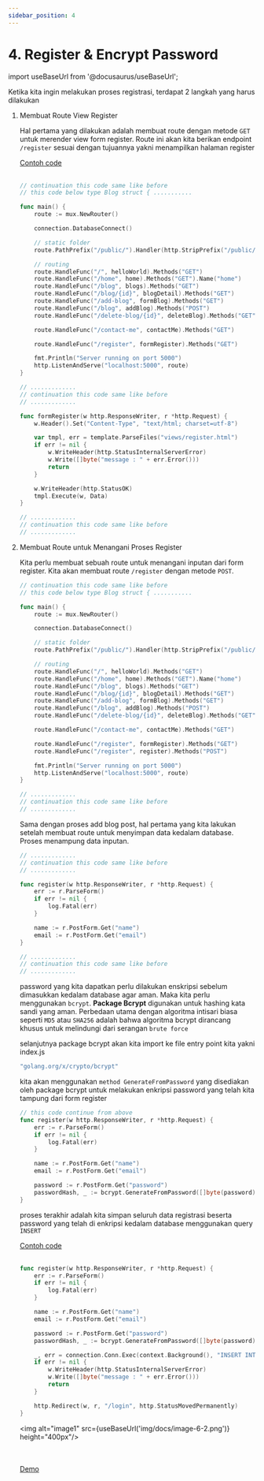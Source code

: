 ```yaml
---
sidebar_position: 4
---
```


# 4. Register & Encrypt Password

import useBaseUrl from '@docusaurus/useBaseUrl';

Ketika kita ingin melakukan proses registrasi, terdapat 2 langkah yang harus dilakukan

1.  Membuat Route View Register

    Hal pertama yang dilakukan adalah membuat route dengan metode `GET` untuk merender view form register. Route ini akan kita berikan endpoint `/register` sesuai dengan tujuannya yakni menampilkan halaman register

    <a class="btn-example-code" href="https://github.com/demo-dumbways/ebook-code-result-chapter-2/blob/day6-3.get-register/api/index.js">
    Contoh code
    </a>

    <br />
    <br />

    ```go title="main.go" {23,33-45}
    // continuation this code same like before
    // this code below type Blog struct { ...........

    func main() {
        route := mux.NewRouter()

        connection.DatabaseConnect()

        // static folder
        route.PathPrefix("/public/").Handler(http.StripPrefix("/public/", http.FileServer(http.Dir("./public/"))))

        // routing
        route.HandleFunc("/", helloWorld).Methods("GET")
        route.HandleFunc("/home", home).Methods("GET").Name("home")
        route.HandleFunc("/blog", blogs).Methods("GET")
        route.HandleFunc("/blog/{id}", blogDetail).Methods("GET")
        route.HandleFunc("/add-blog", formBlog).Methods("GET")
        route.HandleFunc("/blog", addBlog).Methods("POST")
        route.HandleFunc("/delete-blog/{id}", deleteBlog).Methods("GET")

        route.HandleFunc("/contact-me", contactMe).Methods("GET")

        route.HandleFunc("/register", formRegister).Methods("GET")

        fmt.Println("Server running on port 5000")
        http.ListenAndServe("localhost:5000", route)
    }

    // .............
    // continuation this code same like before 
    // .............

    func formRegister(w http.ResponseWriter, r *http.Request) {
        w.Header().Set("Content-Type", "text/html; charset=utf-8")

        var tmpl, err = template.ParseFiles("views/register.html")
        if err != nil {
            w.WriteHeader(http.StatusInternalServerError)
            w.Write([]byte("message : " + err.Error()))
            return
        }

        w.WriteHeader(http.StatusOK)
        tmpl.Execute(w, Data)
    }

    // .............
    // continuation this code same like before 
    // .............
    ```


2.  Membuat Route untuk Menangani Proses Register

    Kita perlu membuat sebuah route untuk menangani inputan dari form register. Kita akan membuat route `/register` dengan metode `POST`.

    ```go title="main.go" {24}
    // continuation this code same like before
    // this code below type Blog struct { ...........

    func main() {
        route := mux.NewRouter()

        connection.DatabaseConnect()

        // static folder
        route.PathPrefix("/public/").Handler(http.StripPrefix("/public/", http.FileServer(http.Dir("./public/"))))

        // routing
        route.HandleFunc("/", helloWorld).Methods("GET")
        route.HandleFunc("/home", home).Methods("GET").Name("home")
        route.HandleFunc("/blog", blogs).Methods("GET")
        route.HandleFunc("/blog/{id}", blogDetail).Methods("GET")
        route.HandleFunc("/add-blog", formBlog).Methods("GET")
        route.HandleFunc("/blog", addBlog).Methods("POST")
        route.HandleFunc("/delete-blog/{id}", deleteBlog).Methods("GET")

        route.HandleFunc("/contact-me", contactMe).Methods("GET")

        route.HandleFunc("/register", formRegister).Methods("GET")
        route.HandleFunc("/register", register).Methods("POST")

        fmt.Println("Server running on port 5000")
        http.ListenAndServe("localhost:5000", route)
    }

    // .............
    // continuation this code same like before 
    // .............
    ```

    Sama dengan proses add blog post, hal pertama yang kita lakukan setelah membuat route untuk menyimpan data kedalam database. Proses menampung data inputan.

    ```go title="main.go" {5-13}    
    // .............
    // continuation this code same like before 
    // .............

    func register(w http.ResponseWriter, r *http.Request) {
        err := r.ParseForm()
        if err != nil {
            log.Fatal(err)
        }

        name := r.PostForm.Get("name")
        email := r.PostForm.Get("email")
    }

    // .............
    // continuation this code same like before 
    // .............
    ```

    password yang kita dapatkan perlu dilakukan enskripsi sebelum dimasukkan kedalam database agar aman. Maka kita perlu menggunakan `bcrypt`. **Package Bcrypt** digunakan untuk hashing kata sandi yang aman. Perbedaan utama dengan algoritma intisari biasa seperti `MD5` atau `SHA256` adalah bahwa algoritma bcrypt dirancang khusus untuk melindungi dari serangan `brute force`

    selanjutnya package bcrypt akan kita import ke file entry point kita yakni index.js

    ```go
    "golang.org/x/crypto/bcrypt"
    ```

    kita akan menggunakan `method GenerateFromPassword` yang disediakan oleh package bcrypt untuk melakukan enkripsi password yang telah kita tampung dari form register

    ```go title="main.go" {11-12} 
    // this code continue from above
    func register(w http.ResponseWriter, r *http.Request) {
        err := r.ParseForm()
        if err != nil {
            log.Fatal(err)
        }

        name := r.PostForm.Get("name")
        email := r.PostForm.Get("email")

        password := r.PostForm.Get("password")
	    passwordHash, _ := bcrypt.GenerateFromPassword([]byte(password), 10)
    }
    ```

    proses terakhir adalah kita simpan seluruh data registrasi beserta password yang telah di enkripsi kedalam database menggunakan query `INSERT`

    <a class="btn-example-code" href="">
    Contoh code
    </a>

    <br />
    <br />

    ```go title="main.go" {13-20} 
    func register(w http.ResponseWriter, r *http.Request) {
        err := r.ParseForm()
        if err != nil {
            log.Fatal(err)
        }

        name := r.PostForm.Get("name")
        email := r.PostForm.Get("email")

        password := r.PostForm.Get("password")
	    passwordHash, _ := bcrypt.GenerateFromPassword([]byte(password), 10)

        _, err = connection.Conn.Exec(context.Background(), "INSERT INTO users(name, email,password) VALUES ($1,$2,$3)", name, email, passwordHash)
        if err != nil {
            w.WriteHeader(http.StatusInternalServerError)
            w.Write([]byte("message : " + err.Error()))
            return
        }

        http.Redirect(w, r, "/login", http.StatusMovedPermanently)
    }
    ```

    <img alt="image1" src={useBaseUrl('img/docs/image-6-2.png')} height="400px"/>

    <br />
    <br />

    <div>
    <a class="btn-demo" href="">
    Demo
    </a>
    </div>